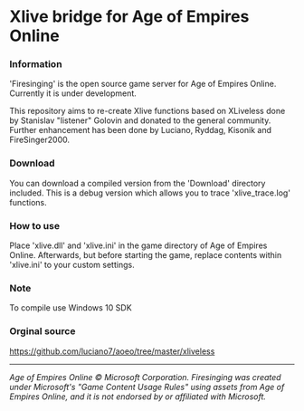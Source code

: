 
# Xlive bridge for Age of Empires Online

### Information

'Firesinging' is the open source game server for Age of Empires Online. Currently it is under development. 

This repository aims to re-create Xlive functions based on XLiveless done by Stanislav "listener" Golovin and donated to the general community. Further enhancement has been done by Luciano, Ryddag, Kisonik and FireSinger2000.  

### Download

You can download a compiled version from the 'Download' directory included. This is a debug version which allows you to trace 'xlive_trace.log' functions. 

### How to use

Place 'xlive.dll' and 'xlive.ini' in the game directory of Age of Empires Online. Afterwards, but before starting the game, replace contents within 'xlive.ini' to your custom settings. 

### Note

To compile use Windows 10 SDK

### Orginal source
https://github.com/luciano7/aoeo/tree/master/xliveless


___

*Age of Empires Online © Microsoft Corporation. Firesinging was created under Microsoft's "Game Content Usage Rules" using assets from Age of Empires Online, and it is not endorsed by or affiliated with Microsoft.* 
